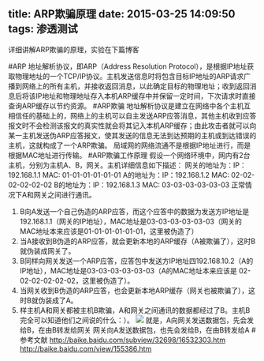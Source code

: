 title: ARP欺骗原理
date: 2015-03-25 14:09:50
tags: 渗透测试
---
详细讲解ARP欺骗的原理，实验在下篇博客
<!-- more -->
#ARP
地址解析协议，即ARP（Address Resolution Protocol），是根据IP地址获取物理地址的一个TCP/IP协议。主机发送信息时将包含目标IP地址的ARP请求广播到网络上的所有主机，并接收返回消息，以此确定目标的物理地址；收到返回消息后将该IP地址和物理地址存入本机ARP缓存中并保留一定时间，下次请求时直接查询ARP缓存以节约资源。
#ARP欺骗
地址解析协议是建立在网络中各个主机互相信任的基础上的，网络上的主机可以自主发送ARP应答消息，其他主机收到应答报文时不会检测该报文的真实性就会将其记入本机ARP缓存；由此攻击者就可以向某一主机发送伪ARP应答报文，使其发送的信息无法到达预期的主机或到达错误的主机，这就构成了一个ARP欺骗。
局域网的网络流通不是根据IP地址进行，而是根据MAC地址进行传输。
#ARP欺骗工作原理
假设一个网络环境中，网内有2台主机，分别为主机A、B，网关。主机详细信息如下描述：
网关的地址为：IP：192.168.1.1 MAC: 01-01-01-01-01-01
A的地址为：IP：192.168.1.2 MAC: 02-02-02-02-02-02
B的地址为：IP：192.168.1.3 MAC: 03-03-03-03-03-03
正常情况下A和网关之间进行通讯。
1. B向A发送一个自己伪造的ARP应答，而这个应答中的数据为发送方IP地址是192.168.1.1（网关的IP地址），MAC地址是03-03-03-03-03-03（网关的MAC地址本来应该是01-01-01-01-01-01，这里被伪造了）
2. 当A接收到B伪造的ARP应答，就会更新本地的ARP缓存（A被欺骗了），这时B就伪装成网关了。
3. B同样向网关发送一个ARP应答，应答包中发送方IP地址四192.168.10.2（A的IP地址），MAC地址是03-03-03-03-03-03（A的MAC地址本来应该是 02-02-02-02-02-02，这里被伪造了）。
4. 当网关收到B伪造的ARP应答，也会更新本地ARP缓存（网关也被欺骗了），这时B就伪装成了A。
5. 样主机A和网关都被主机B欺骗，A和网关之间通讯的数据都经过了B。主机B完全可以知道他们之间说的什么：）。
![](http://ww3.sinaimg.cn/large/005CA6ZCjw1eqhy7qjsuzj30fb09r0t9.jpg)
就是，A向网关发送数据包，先会发给B，在由B转发给网关
网关向A发送数据包，也先会发给B，在由B转发给A
#参考文献
<http://baike.baidu.com/subview/32698/16532303.htm>
<http://baike.baidu.com/view/155386.htm>